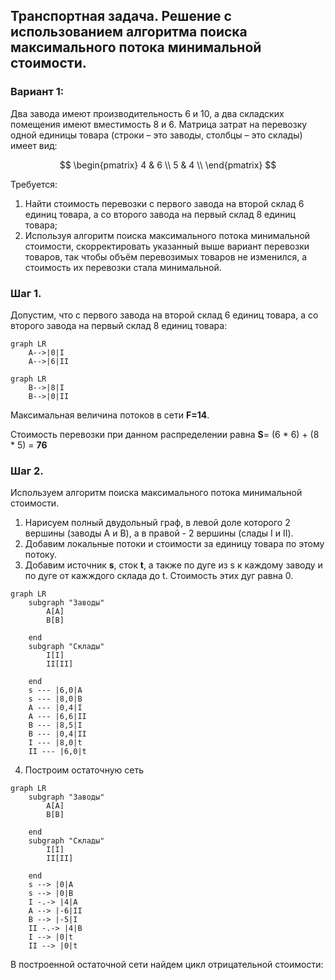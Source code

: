 ## Транспортная задача. Решение с использованием алгоритма поиска максимального потока минимальной стоимости.
### Вариант 1:

Два завода имеют производительность 6 и 10, а два складских помещения имеют вместимость 8 и 6. Матрица затрат на перевозку одной единицы товара (строки – это заводы, столбцы – это склады) имеет вид:

$$
 \begin{pmatrix}    
  4 & 6 \\ 
  5 & 4 \\ 
 \end{pmatrix}    
$$

Требуется:
1. Найти стоимость перевозки с первого завода на второй склад 6 единиц товара, а со второго завода на первый склад 8 единиц товара;
2. Используя алгоритм поиска максимального потока минимальной стоимости, скорректировать указанный выше вариант перевозки товаров, так чтобы объём перевозимых товаров не изменился, а стоимость их перевозки стала минимальной.

### Шаг 1. 
Допустим, что с первого завода на второй склад 6 единиц товара, а со второго завода на первый склад 8 единиц товара:
```mermaid
graph LR
    A-->|0|I
    A-->|6|II
```
```mermaid
graph LR
    B-->|8|I
    B-->|0|II
```
Максимальная величина потоков в сети **F=14**.

Стоимость перевозки при данном распределении равна **S**= (6 * 6) + (8 * 5) = **76** 

### Шаг 2.
Используем алгоритм поиска максимального потока минимальной стоимости.
1) Нарисуем полный двудольный граф, в левой доле которого 2 вершины (заводы A и B), а в правой - 2 вершины (слады I и II).
2) Добавим локальные потоки и стоимости за единицу товара по этому потоку.
3) Добавим источник **s**, сток **t**, а также по дуге из s к каждому заводу и по дуге от кажждого склада до t. Стоимость этих дуг равна 0.

```mermaid
graph LR
    subgraph "Заводы"
        A[A]
        B[B]

    end
    subgraph "Склады"
        I[I]
        II[II]

    end
    s --- |6,0|A
    s --- |8,0|B
    A --- |0,4|I
    A --- |6,6|II
    B --- |8,5|I
    B --- |0,4|II
    I --- |8,0|t
    II --- |6,0|t
```
4) Построим остаточную сеть

```mermaid
graph LR
    subgraph "Заводы"
        A[A]
        B[B]

    end
    subgraph "Склады"
        I[I]
        II[II]

    end
    s --> |0|A
    s --> |0|B
    I -.-> |4|A
    A --> |-6|II
    B --> |-5|I
    II -.-> |4|B
    I --> |0|t
    II --> |0|t
```
В построенной остаточной сети найдем цикл отрицательной стоимости:


